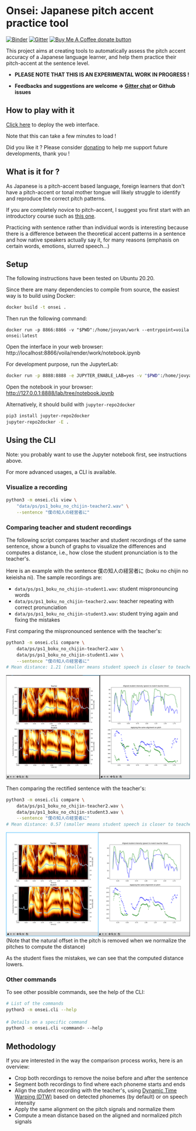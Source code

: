 
Onsei: Japanese pitch accent practice tool
===========================================

[![Binder](https://mybinder.org/badge_logo.svg)](https://mybinder.org/v2/gh/itsupera/onsei/HEAD?urlpath=voila/render/work/notebook.ipynb)
[![Gitter](https://badges.gitter.im/itsupera-onsei/community.svg)](https://gitter.im/itsupera-onsei/community?utm_source=badge&utm_medium=badge&utm_campaign=pr-badge)
<span class="badge-buymeacoffee">
<a href="https://www.buymeacoffee.com/itsupera" title="Donate to this project using Buy Me A Coffee"><img src="https://img.shields.io/badge/buy%20me%20a%20coffee-donate-yellow.svg" alt="Buy Me A Coffee donate button" /></a>
</span>

This project aims at creating tools to automatically assess the pitch accent accuracy
of a Japanese language learner, and help them practice their pitch-accent at the sentence level.

- **PLEASE NOTE THAT THIS IS AN EXPERIMENTAL WORK IN PROGRESS !**

- **Feedbacks and suggestions are welcome => [Gitter chat](https://gitter.im/itsupera-onsei/community?utm_source=badge&utm_medium=badge&utm_campaign=pr-badge) or Github issues**

How to play with it
--------------------

[Click here](https://mybinder.org/v2/gh/itsupera/onsei/HEAD?urlpath=voila/render/work/notebook.ipynb)
to deploy the web interface.

Note that this can take a few minutes to load !

Did you like it ? Please consider [donating](https://www.buymeacoffee.com/itsupera) to help me support future developments, thank you !

What is it for ?
-----------------

As Japanese is a pitch-accent based language, foreign learners that don't have a
pitch-accent or tonal mother tongue will likely struggle to identify and reproduce
the correct pitch patterns.

If you are completely novice to pitch-accent, I suggest you first start with an
introductory course such as [this one](https://www.kanshudo.com/howto/pitch).

Practicing with sentence rather than individual words is interesting
because there is a difference between the theoretical accent patterns in a sentence
and how native speakers actually say it, for many reasons
(emphasis on certain words, emotions, slurred speech...)

Setup
------

The following instructions have been tested on Ubuntu 20.20.

Since there are many dependencies to compile from source, the easiest way is
to build using Docker:

```bash
docker build -t onsei .
```

Then run the following command:
```
docker run -p 8866:8866 -v "$PWD":/home/jovyan/work --entrypoint=voila onsei:latest
````
Open the interface in your web browser: http://localhost:8866/voila/render/work/notebook.ipynb


For development purpose, run the JupyterLab:
```bash
docker run -p 8888:8888 -e JUPYTER_ENABLE_LAB=yes -v "$PWD":/home/jovyan/work onsei:latest
```
Open the notebook in your browser: http://127.0.0.1:8888/lab/tree/notebook.ipynb

Alternatively, it should build with `jupyter-repo2docker`
```bash
pip3 install jupyter-repo2docker
jupyter-repo2docker -E .
```


Using the CLI
--------------

Note: you probably want to use the Jupyter notebook first, see instructions above.

For more advanced usages, a CLI is available.

### Visualize a recording

```bash
python3 -m onsei.cli view \
    "data/ps/ps1_boku_no_chijin-teacher2.wav" \
    --sentence "僕の知人の経営者に"
```

### Comparing teacher and student recordings

The following script compares teacher and student recordings of the same sentence,
show a bunch of graphs to visualize the differences and computes a distance, i.e.,
how close the student pronunciation is to the teacher's.

Here is an example with the sentence 僕の知人の経営者に (boku no chijin no keieisha ni).
The sample recordings are:
- `data/ps/ps1_boku_no_chijin-student1.wav`: student mispronouncing words
- `data/ps/ps1_boku_no_chijin-teacher2.wav`: teacher repeating with correct pronunciation
- `data/ps/ps1_boku_no_chijin-student3.wav`: student trying again and fixing the mistakes

First comparing the mispronounced sentence with the teacher's:
```bash
python3 -m onsei.cli compare \
    data/ps/ps1_boku_no_chijin-teacher2.wav \
    data/ps/ps1_boku_no_chijin-student1.wav \
    --sentence "僕の知人の経営者に"
# Mean distance: 1.21 (smaller means student speech is closer to teacher)
```
![Graphs for the "bad" student](graphs_bad_student.png)

Then comparing the rectified sentence with the teacher's:
```bash
python3 -m onsei.cli compare \
    data/ps/ps1_boku_no_chijin-teacher2.wav \
    data/ps/ps1_boku_no_chijin-student3.wav \
    --sentence "僕の知人の経営者に"
# Mean distance: 0.57 (smaller means student speech is closer to teacher)
```
![Graphs for the "good" student](graphs_good_student.png)
(Note that the natural offset in the pitch is removed when we normalize the pitches to compute the distance)

As the student fixes the mistakes, we can see that the computed distance lowers.

### Other commands

To see other possible commands, see the help of the CLI:
```bash
# List of the commands
python3 -m onsei.cli --help

# Details on a specific command
python3 -m onsei.cli <command> --help
```


Methodology
------------

If you are interested in the way the comparison process works, here is an overview:

- Crop both recordings to remove the noise before and after the sentence
- Segment both recordings to find where each phoneme starts and ends
- Align the student recording with the teacher's, using [Dynamic Time Warping (DTW)](https://en.wikipedia.org/wiki/Dynamic_time_warping) based on detected phonemes (by default) or on speech intensity
- Apply the same alignment on the pitch signals and normalize them
- Compute a mean distance based on the aligned and normalized pitch signals